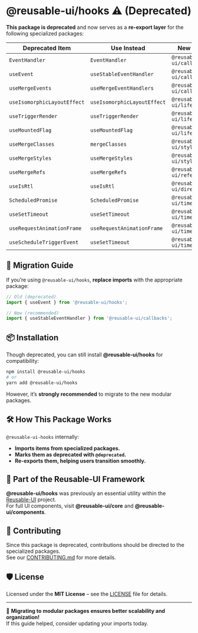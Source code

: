 # @reusable-ui/hooks ⚠️ (Deprecated)

**This package is deprecated** and now serves as a **re-export layer** for the following specialized packages:

| **Deprecated Item** | **Use Instead** | **New Package** |
|--------------------|----------------|------------------|
| `EventHandler` | `EventHandler` | `@reusable-ui/callbacks` |
| `useEvent` | `useStableEventHandler` | `@reusable-ui/callbacks` |
| `useMergeEvents` | `useMergeEventHandlers` | `@reusable-ui/callbacks` |
| `useIsomorphicLayoutEffect` | `useIsomorphicLayoutEffect` | `@reusable-ui/lifecycles` |
| `useTriggerRender` | `useTriggerRender` | `@reusable-ui/lifecycles` |
| `useMountedFlag` | `useMountedFlag` | `@reusable-ui/lifecycles` |
| `useMergeClasses` | `mergeClasses` | `@reusable-ui/styles` |
| `useMergeStyles` | `useMergeStyles` | `@reusable-ui/styles` |
| `useMergeRefs` | `useMergeRefs` | `@reusable-ui/references` |
| `useIsRtl` | `useIsRtl` | `@reusable-ui/directionality` |
| `ScheduledPromise` | `ScheduledPromise` | `@reusable-ui/timers` |
| `useSetTimeout` | `useSetTimeout` | `@reusable-ui/timers` |
| `useRequestAnimationFrame` | `useRequestAnimationFrame` | `@reusable-ui/timers` |
| `useScheduleTriggerEvent` | `useSetTimeout` | `@reusable-ui/timers` |

## 📢 Migration Guide  
If you’re using `@reusable-ui/hooks`, **replace imports** with the appropriate package:  

```ts
// Old (deprecated)
import { useEvent } from '@reusable-ui/hooks';

// New (recommended)
import { useStableEventHandler } from '@reusable-ui/callbacks';
```

## 📦 Installation
Though deprecated, you can still install **@reusable-ui/hooks** for compatibility:

```sh
npm install @reusable-ui/hooks
# or
yarn add @reusable-ui/hooks
```

However, it’s **strongly recommended** to migrate to the new modular packages.

## 🛠️ How This Package Works
`@reusable-ui-hooks` internally:
- **Imports items from specialized packages.**
- **Marks them as deprecated with `@deprecated`.**
- **Re-exports them, helping users transition smoothly.**

## 📖 Part of the Reusable-UI Framework  
**@reusable-ui/hooks** was previously an essential utility within the [Reusable-UI](https://github.com/reusable-ui/reusable-ui-monorepo) project.  
For full UI components, visit **@reusable-ui/core** and **@reusable-ui/components**.

## 🤝 Contributing  
Since this package is deprecated, contributions should be directed to the specialized packages.  
See our [CONTRIBUTING.md](./CONTRIBUTING.md) for more details.

## 🛡️ License  
Licensed under the **MIT License** – see the [LICENSE](./LICENSE) file for details.  

---

🚀 **Migrating to modular packages ensures better scalability and organization!**  
If this guide helped, consider updating your imports today.  
